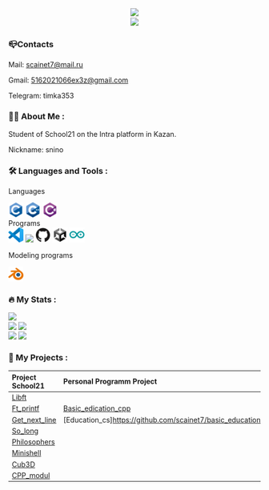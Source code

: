 <div id="header" align="center">
    <img src="https://media4.giphy.com/media/qgQUggAC3Pfv687qPC/giphy.gif?cid=ecf05e474ydg1ztwzc9iu0pl45sk4dy9ma21nokmpcc7ktn3&rid=giphy.gif&ct=g" width="200"/>
</div>

<div id="badges" align="center">
    <!---<a href="https://grabcad.com/dashboard"> 
    <img src="https://img.shields.io/badge/grabcad-black?logo=grabcad&logoColor=white&style=for-the-badge" width="100" alt="GrabCad Badge"/>
    </a>--->
</div>

<div id="badges" align="center">
    <img src="https://komarev.com/ghpvc/?username=scainet7&color=lightgrey&style=plastic"/>
</div>

### :mailbox_closed:Contacts

Mail:       scainet7@mail.ru


Gmail:      5162021066ex3z@gmail.com

Telegram:   timka353

### :man_technologist: About Me :

Student of School21 on the Intra platform in Kazan.

Nickname: snino

### :hammer_and_wrench: Languages and Tools :

Languages
<div id="badges">
    <img src="https://github.com/devicons/devicon/blob/master/icons/c/c-original.svg" width="30px"/>
    <img src="https://github.com/devicons/devicon/blob/master/icons/cplusplus/cplusplus-original.svg" width="30px"/>
    <img src="https://github.com/devicons/devicon/blob/master/icons/csharp/csharp-original.svg" width="30px"/>
</div>
Programs
<div id="badges">
    <img src="https://github.com/devicons/devicon/blob/master/icons/vscode/vscode-original.svg" width="30px"/>
    <img src="https://cdn.worldvectorlogo.com/logos/clion-1.svg" width="30px"/>
    <img src="https://github.com/devicons/devicon/blob/master/icons/github/github-original.svg" width="30px"/>
    <img src="https://github.com/devicons/devicon/blob/master/icons/unity/unity-original.svg" width="30px"/>  
    <img src="https://github.com/devicons/devicon/blob/master/icons/arduino/arduino-original.svg" width="30px"/>
</div>

Modeling programs 
<div id="badges">
    <img src="https://github.com/devicons/devicon/blob/master/icons/blender/blender-original.svg" width="30px"/>
</div>

### :fire: My Stats :

<div id="badges">
    <img src="http://github-profile-summary-cards.vercel.app/api/cards/profile-details?username=scainet7&theme=2077" width="500px"/>
</div>
<div id="badges">
    <img src="http://github-profile-summary-cards.vercel.app/api/cards/repos-per-language?username=scainet7&theme=2077"width="250px"/>
    <img src="http://github-profile-summary-cards.vercel.app/api/cards/most-commit-language?username=scainet7&theme=2077"width="250px"/>
</div>
<div id="badges">
    <img src="http://github-profile-summary-cards.vercel.app/api/cards/stats?username=scainet7&theme=2077"width="250px"/>
    <img src="http://github-profile-summary-cards.vercel.app/api/cards/productive-time?username=scainet7&theme=2077&utcOffset=8"width="250px"/>
</div>

### :file_folder: My Projects :

Project School21| Personal Programm Project | Personal Modeling Project
:------------------------------------------------------------|:-----------------|:----------
[Libft](https://github.com/scainet7/Libft)||[DrawBot_prototyp](https://drive.google.com/drive/folders/1Xvb0IHcfWdeb_MImfi8IQB_gM7_5T3U5?usp=sharing)
[Ft_printf](https://github.com/scainet7/ft_printf)|[Basic_edication_cpp](https://github.com/scainet7/basic_education_cpp)|
[Get_next_line](https://github.com/scainet7/get_next_line)|[Education_cs]https://github.com/scainet7/basic_education_cs|
[So_long](https://github.com/scainet7/So_long)||
[Philosophers](https://github.com/scainet7/Philosophers)||
[Minishell](https://github.com/scainet7/Minishell)||
[Cub3D](https://github.com/scainet7/Cub3D)||
[CPP_modul](https://github.com/scainet7/CPP_modul)||
